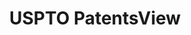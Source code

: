 ---
layout: default
bigquery: https://console.cloud.google.com/bigquery?p=patents-public-data&d=patentsview&page=dataset
citation: Attribution should be given to PatentsView for use, distribution, or derivative
  works.
code: https://github.com/CSSIP-AIR/PatentsView-Code-Snippets/
contributors: USPTO
cost: None
description: 'PatentsView includes US patent data including raw data (summaries, applications,
  pregrant applications), disambugations of inventors and assignees, and inventor
  gender estimates.  Also foreign priority data, # of figures and sheets, and government
  interest statements.'
documentation: https://patentsview.org/query/builder-faqs
last_edit: Mon, 04 Apr 2022 19:02:57 GMT
location: https://patentsview.org/
maintained_by: USPTO
record_creation_timestamp: 12/2/2020 17:20:46
schema_fields: '[''exemplary'', ''term_extension'', ''disamb_inventor_id_20171226'',
  ''subclass'', ''doc_type'', ''term_grant'', ''level_three'', ''disamb_assignee_id_20190312'',
  ''subsection_id'', ''disamb_inventor_id_20190312'', ''length'', ''num'', ''disamb_inventor_id_20170307'',
  ''level_two'', ''series_code'', ''date'', ''disamb_inventor_id_20180528'', ''rule_47'',
  ''disamb_inventor_id_20181127'', ''num_claims'', ''_102_date'', ''disamb_inventor_id_20171003'',
  ''f371_date'', ''country'', ''filename'', ''attribution_status'', ''title'', ''doctype'',
  ''status'', ''gi_statement'', ''organization_id'', ''role'', ''disamb_inventor_id_20201229'',
  ''group'', ''disamb_inventor_id_20190820'', ''section'', ''disamb_assignee_id_20200929'',
  ''rawinventor_id'', ''latlong'', ''field_title'', ''lawyer_id'', ''disamb_inventor_id_20200630'',
  ''num_figures'', ''kind'', ''group_id'', ''rawlocation_id'', ''subgroup_id'', ''patent_id'',
  ''field_id'', ''city'', ''assignee_id'', ''disamb_assignee_id_20200331'', ''withdrawn'',
  ''male'', ''subclass_id'', ''latin_name'', ''num_sheets'', ''variety'', ''dependent'',
  ''name'', ''subcategory_id'', ''type'', ''rawassignee_id'', ''name_first'', ''sector_title'',
  ''organization'', ''category_id'', ''symbol_position'', ''applicant_type'', ''disamb_inventor_id_20191008'',
  ''name_last'', ''location_id'', ''disamb_assignee_id_20200630'', ''uuid'', ''county_fips'',
  ''county'', ''disamb_inventor_id_20170808'', ''designation'', ''classification_data_source'',
  ''ipc_version_indicator'', ''classification_value'', ''lname'', ''relkind'', ''country_transformed'',
  ''publication_number'', ''id'', ''ipc_class'', ''classification_status'', ''classification_level'',
  ''male_flag'', ''citation_id'', ''inventor_id'', ''action_date'', ''level_one'',
  ''state'', ''fname'', ''longitude'', ''category'', ''main_group'', ''deceased'',
  ''disamb_assignee_id_20190820'', ''disclaimer_date'', ''text'', ''disamb_inventor_id_20200929'',
  ''sequence'', ''disamb_assignee_id_20181127'', ''term_disclaimer'', ''rel_id'',
  ''application_id'', ''contract_award_number'', ''number'', ''mainclass_id'', ''disamb_assignee_id_20191008'',
  ''latitude'', ''state_fips'', ''disamb_inventor_id_20191231'', ''abstract'', ''disamb_assignee_id_20191231'',
  ''disamb_inventor_id_20200331'', ''reldocno'', ''section_id'', ''subgroup'', ''_371_date'',
  ''lapse_of_patent'', ''f102_date'']'
shortname: patentsview
tags:
- disambiguation
- United States
- gender
terms_of_use: Creative Commons Attribution 4.0 International License.
timeframe: 1963-1999
title: USPTO PatentsView
uuid: cf1780b1-e265-4e49-8d1d-83b9cfe0fd9a
---